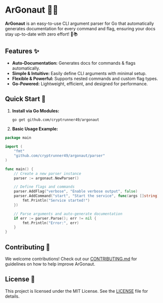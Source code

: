 # ArGonaut 🏹🚀  

**ArGonaut** is an easy-to-use CLI argument parser for Go that automatically generates documentation for every command and flag, ensuring your docs stay up-to-date with zero effort! 🚀📚

## Features ✨

- **Auto-Documentation:** Generates docs for commands & flags automatically.
- **Simple & Intuitive:** Easily define CLI arguments with minimal setup.
- **Flexible & Powerful:** Supports nested commands and custom flag types.
- **Go-Powered:** Lightweight, efficient, and designed for performance.

## Quick Start 🚀

1. **Install via Go Modules:**

   ```bash
   go get github.com/cryptrunner49/argonaut
   ```  

2. **Basic Usage Example:**

```go
package main

import (
    "fmt"
    "github.com/cryptrunner49/argonaut/parser"
)

func main() {
    // Create a new parser instance
    parser := argonaut.NewParser()

    // Define flags and commands
    parser.AddFlag("verbose", "Enable verbose output", false)
    parser.AddCommand("start", "Start the service", func(args []string) {
        fmt.Println("Service started!")
    })

    // Parse arguments and auto-generate documentation
    if err := parser.Parse(); err != nil {
        fmt.Println("Error:", err)
    }
}
```

## Contributing 🤝

We welcome contributions! Check out our [CONTRIBUTING.md](CONTRIBUTING.md) for guidelines on how to help improve ArGonaut.

## License 📜

This project is licensed under the MIT License. See the [LICENSE](LICENSE) file for details.
